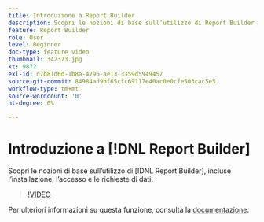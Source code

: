 ```yaml
---
title: Introduzione a Report Builder
description: Scopri le nozioni di base sull’utilizzo di Report Builder, incluse l’installazione, l’accesso e le richieste di dati.
feature: Report Builder
role: User
level: Beginner
doc-type: feature video
thumbnail: 342373.jpg
kt: 9872
exl-id: d7b81d6d-1b8a-4796-ae13-3359d5949457
source-git-commit: 84984ad9bf65cfc69117e40ac0e0cfe503cac5e5
workflow-type: tm+mt
source-wordcount: '0'
ht-degree: 0%

---
```


# Introduzione a [!DNL Report Builder]

Scopri le nozioni di base sull’utilizzo di [!DNL Report Builder], incluse l’installazione, l’accesso e le richieste di dati.

>[!VIDEO](https://video.tv.adobe.com/v/342373/?quality=12&learn=on)

Per ulteriori informazioni su questa funzione, consulta la [documentazione](https://experienceleague.adobe.com/docs/analytics/analyze/report-builder/home.html?lang=it).
